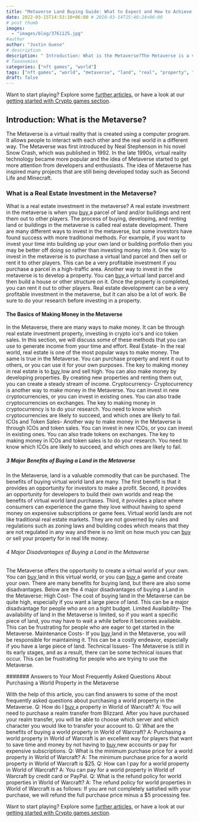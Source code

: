 ```yaml
---
title: "Metaverse Land Buying Guide: What to Expect and How to Achieve Success in a Metaverse World"
date: 2022-03-15T14:53:10+06:00 # 2020-03-14T15:40:24+06:00
# post thumb
images:
  - "images/blog/3761125.jpg"
#author
author: "Justin Guese"
# description
description: " Introduction: What is the Metaverse?The Metaverse is a virtual reality that is created using a computer program. It allows people to interact with each ot"
# Taxonomies
categories: ["nft games", "world"]
tags: ["nft games", "world", "metaverse", "land", "real", "property", "money"]
draft: false
---
```



Want to start playing? Explore some [further articles](/blog/), or have a look at our [getting started with Crypto games section](/services/how-do-i-get-started/).


## Introduction: What is the Metaverse?

The Metaverse is a virtual reality that is created using a computer program. It allows people to interact with each other and the real world in a different way.
The Metaverse was first introduced by Neal Stephenson in his novel Snow Crash, which was published in 1992. In the late 1990s, virtual reality technology became more popular and the idea of Metaverse started to get more attention from developers and enthusiasts. The idea of Metaverse has inspired many projects that are still being developed today such as Second Life and Minecraft.

### What is a Real Estate Investment in the Metaverse?


What is a real estate investment in the metaverse?
A real estate investment in the metaverse is when you [ buy ](https://accounts.binance.com/en/register?ref=37092355) a parcel of land and/or buildings and rent them out to other players. The process of buying, developing, and renting land or buildings in the metaverse is called real estate development.
There are many different ways to invest in the metaverse, but some investors have found success with more traditional methods. For example, if you want to invest your time into building up your own land or building portfolio then you may be better off doing so rather than investing money into it.
One way to invest in the metaverse is to purchase a virtual land parcel and then sell or rent it to other players. This can be a very profitable investment if you purchase a parcel in a high-traffic area. 
Another way to invest in the metaverse is to develop a property. You can [ buy ](https://accounts.binance.com/en/register?ref=37092355) a virtual land parcel and then build a house or other structure on it. Once the property is completed, you can rent it out to other players. Real estate development can be a very profitable investment in the metaverse, but it can also be a lot of work. Be sure to do your research before investing in a property.

#### The Basics of Making Money in the Metaverse


In the Metaverse, there are many ways to make money. It can be through real estate investment property, investing in crypto ico's and ico token sales. In this section, we will discuss some of these methods that you can use to generate income from your time and effort.
Real Estate- In the real world, real estate is one of the most popular ways to make money. The same is true in the Metaverse. You can purchase property and rent it out to others, or you can use it for your own purposes. The key to making money in real estate is to [ buy ](https://accounts.binance.com/en/register?ref=37092355) low and sell high. You can also make money by developing properties. By creating new properties and renting them out, you can create a steady stream of income. 
Cryptocurrency- Cryptocurrency is another way to make money in the Metaverse. You can invest in new cryptocurrencies, or you can invest in existing ones. You can also trade cryptocurrencies on exchanges. The key to making money in cryptocurrency is to do your research. You need to know which cryptocurrencies are likely to succeed, and which ones are likely to fail. 
ICOs and Token Sales- Another way to make money in the Metaverse is through ICOs and token sales. You can invest in new ICOs, or you can invest in existing ones. You can also trade tokens on exchanges. The key to making money in ICOs and token sales is to do your research. You need to know which ICOs are likely to succeed, and which ones are likely to fail.

##### 3 Major Benefits of Buying a Land in the Metaverse


In the Metaverse, land is a valuable commodity that can be purchased. The benefits of buying virtual world land are many.
The first benefit is that it provides an opportunity for investors to make a profit. 
Second, it provides an opportunity for developers to build their own worlds and reap the benefits of virtual world land purchases. 
Third, it provides a place where consumers can experience the game they love without having to spend money on expensive subscriptions or game fees.
Virtual world lands are not like traditional real estate markets. They are not governed by rules and regulations such as zoning laws and building codes which means that they are not regulated in any way and there is no limit on how much you can [ buy ](https://accounts.binance.com/en/register?ref=37092355) or sell your property for in real life money.
###### 4 Major Disadvantages of Buying a Land in the Metaverse


The Metaverse offers the opportunity to create a virtual world of your own. You can [ buy ](https://accounts.binance.com/en/register?ref=37092355) land in this virtual world, or you can [ buy ](https://accounts.binance.com/en/register?ref=37092355) a game and create your own. There are many benefits for buying land, but there are also some disadvantages. 
Below are the 4 major disadvantages of buying a Land in the Metaverse: 
High Cost- The cost of buying land in the Metaverse can be quite high, especially if you want a large piece of land. This can be a major disadvantage for people who are on a tight budget. 
Limited Availability- The availability of land in the Metaverse is limited, so if you want a specific piece of land, you may have to wait a while before it becomes available. This can be frustrating for people who are eager to get started in the Metaverse. 
Maintenance Costs- If you [ buy ](https://accounts.binance.com/en/register?ref=37092355) land in the Metaverse, you will be responsible for maintaining it. This can be a costly endeavor, especially if you have a large piece of land. 
Technical Issues- The Metaverse is still in its early stages, and as a result, there can be some technical issues that occur. This can be frustrating for people who are trying to use the Metaverse.

####### Answers to Your Most Frequently Asked Questions About Purchasing a World Property in the Metaverse


With the help of this article, you can find answers to some of the most frequently asked questions about purchasing a world property in the Metaverse.
Q: How do I [ buy ](https://accounts.binance.com/en/register?ref=37092355) a property in World of Warcraft?
A: You will need to purchase a realm transfer from Blizzard. After you have purchased your realm transfer, you will be able to choose which server and which character you would like to transfer your account to.
Q: What are the benefits of buying a world property in World of Warcraft?
A: Purchasing a world property in World of Warcraft is an excellent way for players that want to save time and money by not having to [ buy ](https://accounts.binance.com/en/register?ref=37092355) new accounts or pay for expensive subscriptions.
Q: What is the minimum purchase price for a world property in World of Warcraft? 
A: The minimum purchase price for a world property in World of Warcraft is $25. 
Q: How can I pay for a world property in World of Warcraft? 
A: You can pay for a world property in World of Warcraft by credit card or PayPal. 
Q: What is the refund policy for world properties in World of Warcraft? 
A: The refund policy for world properties in World of Warcraft is as follows: If you are not completely satisfied with your purchase, we will refund the full purchase price minus a $5 processing fee.


Want to start playing? Explore some [further articles](/blog/), or have a look at our [getting started with Crypto games section](/services/how-do-i-get-started/).

